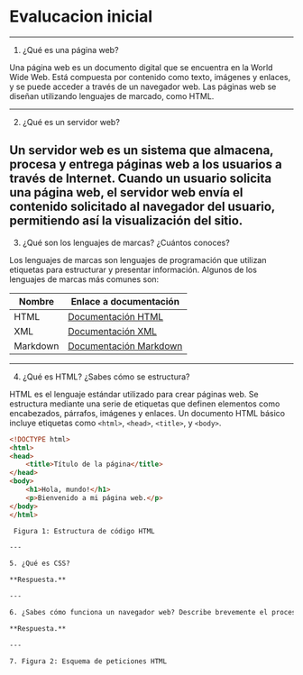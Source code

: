 # Evalucacion inicial

---
1. ¿Qué es una página web?

Una página web es un documento digital que se encuentra en la World Wide Web. Está compuesta por contenido como texto, imágenes y enlaces, y se puede acceder a través de un navegador web. Las páginas web se diseñan utilizando lenguajes de marcado, como HTML.


---

2. ¿Qué es un servidor web?

Un servidor web es un sistema que almacena, procesa y entrega páginas web a los usuarios a través de Internet. Cuando un usuario solicita una página web, el servidor web envía el contenido solicitado al navegador del usuario, permitiendo así la visualización del sitio.
---

3. ¿Qué son los lenguajes de marcas? ¿Cuántos conoces?

Los lenguajes de marcas son lenguajes de programación que utilizan etiquetas para estructurar y presentar información. Algunos de los lenguajes de marcas más comunes son:

| Nombre        | Enlace a documentación                |
|---------------|---------------------------------------|
| HTML          | [Documentación HTML](https://developer.mozilla.org/es/docs/Web/HTML) |
| XML           | [Documentación XML](https://www.w3.org/TR/xml/) |
| Markdown      | [Documentación Markdown](https://www.markdownguide.org/) |

---

4. ¿Qué es HTML? ¿Sabes cómo se estructura?

HTML es el lenguaje estándar utilizado para crear páginas web. Se estructura mediante una serie de etiquetas que definen elementos como encabezados, párrafos, imágenes y enlaces. Un documento HTML básico incluye etiquetas como `<html>`, `<head>`, `<title>`, y `<body>`.

```html
<!DOCTYPE html>
<html>
<head>
    <title>Título de la página</title>
</head>
<body>
    <h1>Hola, mundo!</h1>
    <p>Bienvenido a mi página web.</p>
</body>
</html>

 Figura 1: Estructura de código HTML

---

5. ¿Qué es CSS?

**Respuesta.**

---

6. ¿Sabes cómo funciona un navegador web? Describe brevemente el proceso que se sigue para visualizar una página web.

**Respuesta.**

---

7. Figura 2: Esquema de peticiones HTML
